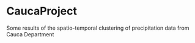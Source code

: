 # CaucaProject
Some results of the spatio-temporal clustering of precipitation data from Cauca Department

